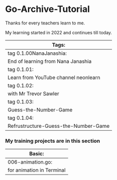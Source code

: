 # Go-Archive-Tutorial

<p>
Thanks for every teachers learn to me.
</p>
<p>
My learning started in 2022 and continues till today.
</p>


|   Tags:
|------------------------------------------
|   tag 0.1.00NanaJanashia:
|   End of learning from Nana Janashia
|   tag 0.1.01:
|   Learn from YouTube channel neonlearn
|   tag 0.1.02:
|   with Mr Trevor Sawler
|   tag 0.1.03:
|   Guess-the-Number-Game
|   tag 0.1.04:
|   Refrustructure-Guess-the-Number-Game


### My training projects are in this section

|   Basic:
|------------------------------------------
|   006-animation.go:
|   for animation in Terminal
